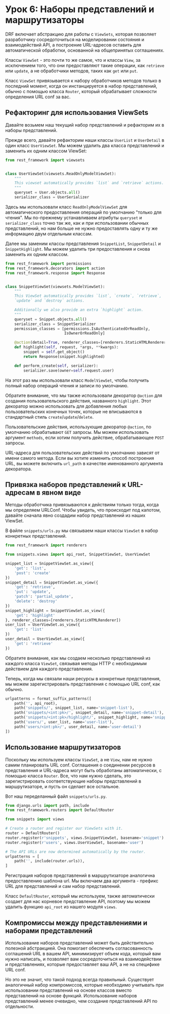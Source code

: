 <!-- TRANSLATED by md-translate -->
# Урок 6: Наборы представлений и маршрутизаторы

DRF включает абстракцию для работы с `ViewSets`, которая позволяет разработчику сосредоточиться на моделировании состояния и взаимодействий API, а построение URL-адресов оставить для автоматической обработки, основанной на общепринятых соглашениях.

Классы `ViewSet` - это почти то же самое, что и классы `View`, за исключением того, что они предоставляют такие операции, как `retrieve` или `update`, а не обработчики методов, таких как `get` или `put`.

Класс `ViewSet` привязывается к набору обработчиков методов только в последний момент, когда он инстанцируется в набор представлений, обычно с помощью класса `Router`, который обрабатывает сложности определения URL conf за вас.

## Рефакторинг для использования ViewSets

Давайте возьмем наш текущий набор представлений и рефакторим их в наборы представлений.

Прежде всего, давайте рефакторим наши классы `UserList` и `UserDetail` в один класс `UserViewSet`. Мы можем удалить два класса представлений и заменить их одним классом ViewSet:

```python
from rest_framework import viewsets


class UserViewSet(viewsets.ReadOnlyModelViewSet):
    """
    This viewset automatically provides `list` and `retrieve` actions.
    """
    queryset = User.objects.all()
    serializer_class = UserSerializer
```

Здесь мы использовали класс `ReadOnlyModelViewSet` для автоматического предоставления операций по умолчанию "только для чтения". Мы по-прежнему устанавливаем атрибуты `queryset` и `serializer_class` точно так же, как и при использовании обычных представлений, но нам больше не нужно предоставлять одну и ту же информацию двум отдельным классам.

Далее мы заменим классы представления `SnippetList`, `SnippetDetail` и `SnippetHighlight`. Мы можем удалить три предоставления и снова заменить их одним классом.

```python
from rest_framework import permissions
from rest_framework.decorators import action
from rest_framework.response import Response


class SnippetViewSet(viewsets.ModelViewSet):
    """
    This ViewSet automatically provides `list`, `create`, `retrieve`,
    `update` and `destroy` actions.

    Additionally we also provide an extra `highlight` action.
    """
    queryset = Snippet.objects.all()
    serializer_class = SnippetSerializer
    permission_classes = [permissions.IsAuthenticatedOrReadOnly,
                          IsOwnerOrReadOnly]

    @action(detail=True, renderer_classes=[renderers.StaticHTMLRenderer])
    def highlight(self, request, *args, **kwargs):
        snippet = self.get_object()
        return Response(snippet.highlighted)

    def perform_create(self, serializer):
        serializer.save(owner=self.request.user)
```

На этот раз мы использовали класс `ModelViewSet`, чтобы получить полный набор операций чтения и записи по умолчанию.

Обратите внимание, что мы также использовали декоратор `@action` для создания пользовательского действия, названного `highlight`. Этот декоратор можно использовать для добавления любых пользовательских конечных точек, которые не вписываются в стандартный стиль `create`/`update`/`delete`.

Пользовательские действия, использующие декоратор `@action`, по умолчанию обрабатывают `GET` запросы. Мы можем использовать аргумент `methods`, если хотим получить действие, обрабатывающее `POST` запросы.

URL-адреса для пользовательских действий по умолчанию зависят от имени самого метода. Если вы хотите изменить способ построения URL, вы можете включить `url_path` в качестве именованного аргумента декоратора.

## Привязка наборов представлений к URL-адресам в явном виде

Методы обработчика привязываются к действиям только тогда, когда мы определяем URLConf. Чтобы увидеть, что происходит под капотом, давайте сначала явно создадим набор представлений из наших ViewSet.

В файле `snippets/urls.py` мы связываем наши классы `ViewSet` в набор конкретных представлений.

```python
from rest_framework import renderers

from snippets.views import api_root, SnippetViewSet, UserViewSet

snippet_list = SnippetViewSet.as_view({
    'get': 'list',
    'post': 'create'
})
snippet_detail = SnippetViewSet.as_view({
    'get': 'retrieve',
    'put': 'update',
    'patch': 'partial_update',
    'delete': 'destroy'
})
snippet_highlight = SnippetViewSet.as_view({
    'get': 'highlight'
}, renderer_classes=[renderers.StaticHTMLRenderer])
user_list = UserViewSet.as_view({
    'get': 'list'
})
user_detail = UserViewSet.as_view({
    'get': 'retrieve'
})
```

Обратите внимание, как мы создаем несколько представлений из каждого класса `ViewSet`, связывая методы HTTP с необходимым действием для каждого представления.

Теперь, когда мы связали наши ресурсы в конкретные представления, мы можем зарегистрировать представления с помощью URL conf, как обычно.

```python
urlpatterns = format_suffix_patterns([
    path('', api_root),
    path('snippets/', snippet_list, name='snippet-list'),
    path('snippets/<int:pk>/', snippet_detail, name='snippet-detail'),
    path('snippets/<int:pk>/highlight/', snippet_highlight, name='snippet-highlight'),
    path('users/', user_list, name='user-list'),
    path('users/<int:pk>/', user_detail, name='user-detail')
])
```

## Использование маршрутизаторов

Поскольку мы используем классы `ViewSet`, а не `View`, нам не нужно самим планировать URL conf. Соглашения о соединении ресурсов в представления и URL-адреса могут быть обработаны автоматически, с помощью класса `Router`. Все, что нам нужно сделать, это зарегистрировать соответствующие наборы представлений в маршрутизаторе, и пусть он сделает все остальное.

Вот наш переделанный файл `snippets/urls.py`.

```python
from django.urls import path, include
from rest_framework.routers import DefaultRouter

from snippets import views

# Create a router and register our ViewSets with it.
router = DefaultRouter()
router.register(r'snippets', views.SnippetViewSet, basename='snippet')
router.register(r'users', views.UserViewSet, basename='user')

# The API URLs are now determined automatically by the router.
urlpatterns = [
    path('', include(router.urls)),
]
```

Регистрация наборов представлений в маршрутизаторе аналогична предоставлению шаблона url. Мы включаем два аргумента - префикс URL для представлений и сам набор представлений.

Класс `DefaultRouter`, который мы используем, также автоматически создает для нас корневое представление API, поэтому мы можем удалить функцию `api_root` из нашего модуля `views`.

## Компромиссы между представлениями и наборами представлений

Использование наборов представлений может быть действительно полезной абстракцией. Она помогает обеспечить согласованность соглашений URL в вашем API, минимизирует объем кода, который вам нужно написать, и позволяет вам сосредоточиться на взаимодействии и представлениях, которые предоставляет ваш API, а не на специфике URL conf.

Но это не значит, что такой подход всегда правильный. Существует аналогичный набор компромиссов, которые необходимо учитывать при использовании представлений на основе классов вместо представлений на основе функций. Использование наборов представлений менее очевидно, чем создание представлений API по отдельности.
